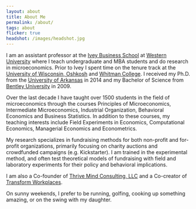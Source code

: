 ```yaml
---
layout: about
title: About Me
permalink: /about/
tags: about
flicker: true
headshot: /images/headshot.jpg
---
```


I am an assistant professor at the [Ivey Business School](https://www.ivey.uwo.ca/) at [Western University](https://www.uwo.ca/) where I teach undergraduate and MBA students and do research in microeconomics. Prior to Ivey I spent time on the tenure track at the [University of Wisconsin, Oshkosh](https://www.uwosh.edu/) and [Whitman College](https://wwww.whitman.edu/). I received my Ph.D. from the [University of Arkansas](https://www.uark.edu/) in 2014 and my Bachelor of Science from [Bentley University](https://www.bentley.edu/) in 2009.

Over the last decade I have taught over 1500 students in the field of microeconomics through the courses Principles of Microeconomics, Intermediate Microeconomics, Industrial Organization, Behavioral Economics and Business Statistics. In addition to these courses, my teaching interests include Field Experiments in Economics, Computational Economics, Managerial Economics and Econometrics.

My research specializes in fundraising methods for both non-profit and for-profit organizations, primarily focusing on charity auctions and crowdfunded campaigns (e.g. Kickstarter). I am trained in the experimental method, and often test theoretical models of fundraising with field and laboratory experiments for their policy and behavioral implications.

I am also a Co-founder of [Thrive Mind Consulting, LLC](https://www.thrivemindconsulting.com/) and a Co-creator of [Transform Workplaces](https://www.transformworkplaces.com/).

On sunny weekends, I prefer to be running, golfing, cooking up something amazing, or on the swing with my daughter. 

<style>
.post-header, #talks, #workshops {
  text-align: center; /* Want the About Page header to be in the middle */
}
</style>
